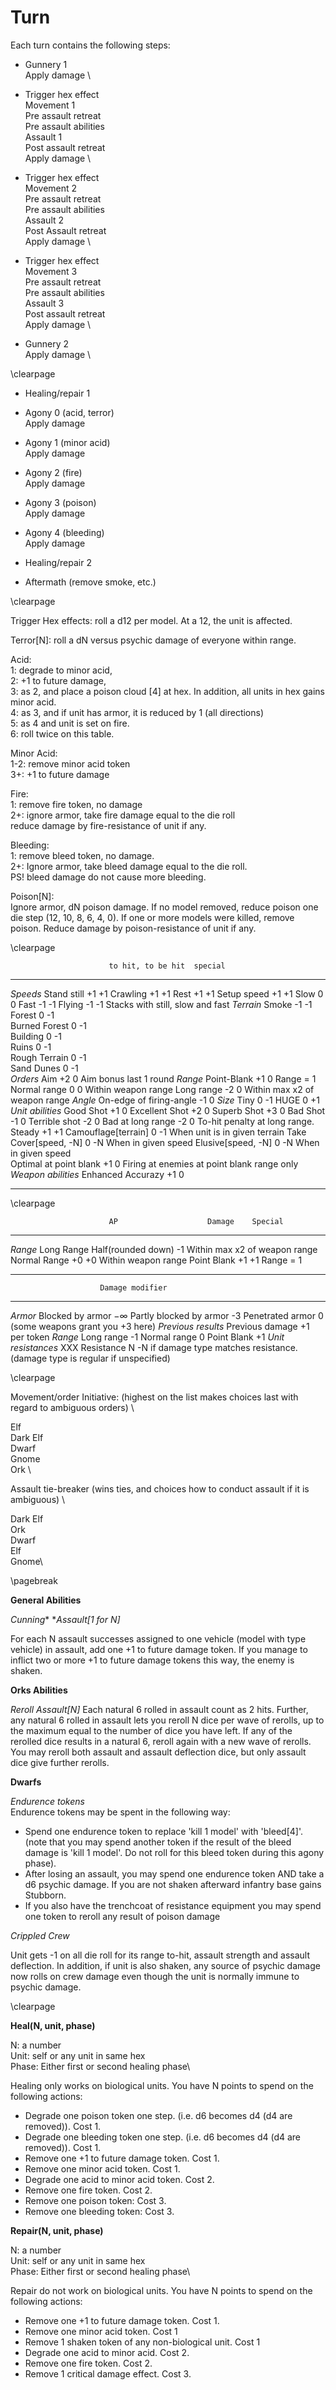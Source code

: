 # Turn


Each turn contains the following steps:


- Gunnery 1 \
Apply damage \


- Trigger hex effect \
Movement 1 \
Pre assault retreat\
Pre assault abilities\
Assault 1 \
Post assault retreat\
Apply damage \

- Trigger hex effect \
Movement 2 \
Pre assault retreat \
Pre assault abilities \
Assault 2 \
Post Assault retreat \
Apply damage \

- Trigger hex effect \
Movement 3\
Pre assault retreat \
Pre assault abilities \
Assault 3\
Post assault retreat \
Apply damage \

- Gunnery 2\
Apply damage \

\clearpage

- Healing/repair 1
- Agony 0 (acid, terror)\
Apply damage 

- Agony 1 (minor acid)\
Apply damage

- Agony 2 (fire)\
Apply damage

- Agony 3 (poison)\
Apply damage

- Agony 4 (bleeding)\
Apply damage

- Healing/repair 2

- Aftermath  (remove smoke, etc.)

\clearpage

Trigger Hex effects: roll a d12 per model. At a 12, the unit is affected.

Terror[N]: roll a dN versus psychic damage of everyone within range.


Acid: \
      1: degrade to minor acid, \
      2: +1 to future damage, \
      3: as 2, and place a poison cloud [4] at hex. In addition, all units in hex gains minor acid.\
      4: as 3, and if unit has armor, it is reduced by 1 (all directions) \
      5: as 4 and unit is set on fire.\
      6: roll twice on this table.

Minor Acid: \
      1-2: remove minor acid token \
      3+: +1 to future damage

Fire: \
      1: remove fire token, no damage \
      2+: ignore armor, take fire damage equal to the die roll \
      reduce damage by fire-resistance of unit if any.

Bleeding: \
      1: remove bleed token, no damage. \
      2+: Ignore armor, take bleed damage equal to the die roll. \
      PS! bleed damage do not cause more bleeding.

Poison[N]: \
Ignore armor, dN poison damage. If no model removed, reduce poison one die step (12, 10, 8, 6, 4, 0). If one or more models were killed, remove poison. Reduce damage by poison-resistance of unit if any.


\clearpage


                          to hit, to be hit  special
------------------------ ------- ---------- ---------------------
*Speeds*
Stand still                +1      +1
Crawling                   +1      +1
Rest                       +1      +1
Setup speed                +1      +1
Slow                        0       0
Fast                       -1      -1
Flying                     -1      -1         Stacks with still, slow and fast
*Terrain*
Smoke                      -1      -1
Forest                      0      -1         
Burned Forest               0      -1         
Building                    0      -1         
Ruins                       0      -1         
Rough Terrain	            0      -1         
Sand Dunes                  0      -1         
*Orders*
Aim                        +2       0         Aim bonus last 1 round
*Range*
Point-Blank                +1       0         Range = 1
Normal range                0       0         Within weapon range
Long range                 -2       0         Within max x2 of weapon range
*Angle*
On-edge of firing-angle    -1       0
*Size*
Tiny                        0      -1
HUGE                        0      +1
*Unit* *abilities*
Good Shot                  +1       0
Excellent Shot             +2       0
Superb Shot                +3       0
Bad Shot                   -1       0
Terrible shot              -2       0
Bad at long range          -2       0         To-hit penalty at long range.
Steady                     +1      +1
Camouflage\[terrain\]       0      -1         When unit is in given terrain
Take Cover[speed, -N]       0      -N         When in given speed 
Elusive[speed, -N]          0      -N         When in given speed        
Optimal at point blank     +1       0         Firing at enemies at point blank range only
*Weapon* *abilities*
Enhanced Accurazy          +1       0
------------------------ -------  ---------- ---------------------



\clearpage

                          AP                    Damage    Special
------------------------ -------------------- ---------- ---------------------
*Range*
Long Range                Half(rounded down)    -1        Within max x2 of weapon range
Normal Range              +0                    +0        Within weapon range
Point Blank               +1                    +1        Range = 1
------------------------ -------------------- ---------- ---------------------



                        Damage modifier
----------------------- ----------------
*Armor*
Blocked by armor          $-\infty$
Partly blocked by armor  -3
Penetrated armor          0 (some weapons grant you +3 here)
*Previous results* 
Previous damage          +1 per token
*Range*
Long range               -1
Normal range              0
Point Blank              +1
*Unit* *resistances*
XXX Resistance N         -N if damage type matches resistance.
                            (damage type is regular if unspecified)



\clearpage

Movement/order Initiative: (highest on the list makes choices last with regard to ambiguous orders) \

Elf \
Dark Elf \
Dwarf \
Gnome \
Ork \


Assault tie-breaker (wins ties, and choices how to conduct assault if it is ambiguous) \

Dark Elf\
Ork\
Dwarf\
Elf\
Gnome\

\pagebreak





**General Abilities**

*Cunning** **Assault[1 for N]*

For each N assault successes assigned to one vehicle (model with type vehicle) in assault, add one +1 to future damage token. If you manage to inflict two or more +1 to future damage tokens this way, the enemy is shaken.


**Orks Abilities**

*Reroll* *Assault[N]*
Each natural 6 rolled in assault count as 2 hits. Further, any natural 6 rolled in assault lets you reroll N dice per wave of rerolls, up to the maximum equal to the number of dice you have left. If any of the rerolled dice results in a natural 6, reroll again with a new wave of rerolls. You may reroll both assault and assault deflection dice, but only assault dice give further rerolls.

**Dwarfs**

*Endurence tokens*\
Endurence tokens may be spent in the following way: 

- Spend one endurence token to replace 'kill 1 model' with 'bleed[4]'. (note that you may spend another token if the result of the bleed damage is 'kill 1 model'. Do not roll for this bleed token during this agony phase). 
- After losing an assault, you may spend one endurence token AND take a d6 psychic damage. If you are not shaken afterward infantry base gains Stubborn.
- If you also have the trenchcoat of resistance equipment you may spend one token to reroll any result of poison damage


*Crippled Crew*

Unit gets -1 on all die roll for its range to-hit, assault strength and assault deflection. In addition, if unit is also shaken, any source of psychic damage now rolls on crew damage even though the unit is normally immune to psychic damage. 


\clearpage

**Heal(N, unit, phase)**

N: a number \
Unit: self or any unit in same hex \
Phase: Either first or second healing phase\

Healing only works on biological units. You have N points to spend on the following actions:

- Degrade one poison token one step. (i.e. d6 becomes d4 (d4 are removed)). Cost 1.
- Degrade one bleeding token one step. (i.e. d6 becomes d4 (d4 are removed)). Cost 1.
- Remove one +1 to future damage token. Cost 1.
- Remove one minor acid token. Cost 1.
- Degrade one acid to minor acid token. Cost 2.
- Remove one fire token. Cost 2.
- Remove one poison token: Cost 3.
- Remove one bleeding token: Cost 3.

**Repair(N, unit, phase)**

N: a number \
Unit: self or any unit in same hex \
Phase: Either first or second healing phase\

Repair do not work on biological units. You have N points to spend on the following actions:

- Remove one +1 to future damage token. Cost 1. 
- Remove one minor acid token. Cost 1 
- Remove 1 shaken token of any non-biological unit. Cost 1 
- Degrade one acid to minor acid. Cost 2. 
- Remove one fire token. Cost 2. 
- Remove 1 critical damage effect. Cost 3. 
